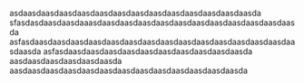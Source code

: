 asdaasdaasdaasdaasdaasdaasdaasdaasdaasdaasdaasdaasdaasda
sfasdasdaasdaasdaaasdaasdaasdaasdaasdaasdaasdaasdaasdaasdaasdaasda
asfasdaasdaasdaasdaasdaasdaasdaasdaasdaasdaasdaasdaasdaasdaasdaasdaasda
asfasdaasdaasdaasdaasdaasdaasdaasdaasdaasdaasda
aasdaasdaasdaasdaasdaasda
aasdaasdaasdaasdaasdaasdaasdaasdaasdaasdaasdaasdaasda
